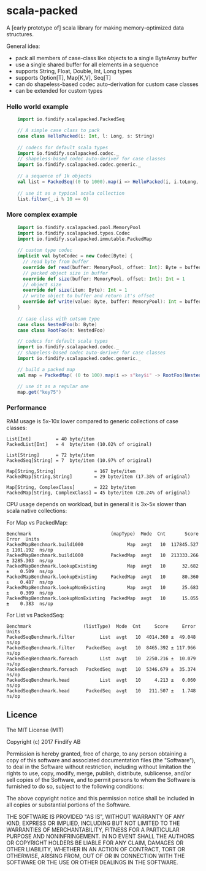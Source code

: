 # scala-packed

A \[early prototype of\] scala library for making memory-optimized data structures.

General idea:

* pack all members of case-class like objects to a single ByteArray buffer
* use a single shared buffer for all elements in a sequence
* supports String, Float, Double, Int, Long types
* supports Option[T], Map[K,V], Seq[T]
* can do shapeless-based codec auto-derivation for custom case classes  
* can be extended for custom types


### Hello world example

```scala
    import io.findify.scalapacked.PackedSeq

    // A simple case class to pack
    case class HelloPacked(i: Int, l: Long, s: String)
    
    // codecs for default scala types
    import io.findify.scalapacked.codec._
    // shapeless-based codec auto-deriver for case classes
    import io.findify.scalapacked.codec.generic._
    
    // a sequence of 1k objects
    val list = PackedSeq((0 to 1000).map(i => HelloPacked(i, i.toLong, i.toString)): _*)
    
    // use it as a typical scala collection
    list.filter(_.i % 10 == 0)
```
### More complex example

```scala
    import io.findify.scalapacked.pool.MemoryPool
    import io.findify.scalapacked.types.Codec
    import io.findify.scalapacked.immutable.PackedMap
    
    // custom type codec
    implicit val byteCodec = new Codec[Byte] {
      // read byte from buffer
      override def read(buffer: MemoryPool, offset: Int): Byte = buffer.readByte(offset)
      // packed object size in buffer
      override def size(buffer: MemoryPool, offset: Int): Int = 1
      // object size
      override def size(item: Byte): Int = 1
      // write object to buffer and return it's offset
      override def write(value: Byte, buffer: MemoryPool): Int = buffer.writeByte(value)
    }
    
    // case class with cutsom type
    case class NestedFoo(b: Byte)
    case class RootFoo(n: NestedFoo)

    // codecs for default scala types
    import io.findify.scalapacked.codec._
    // shapeless-based codec auto-deriver for case classes
    import io.findify.scalapacked.codec.generic._

    // build a packed map
    val map = PackedMap( (0 to 100).map(i => s"key$i" -> RootFoo(NestedFoo(i.toByte))): _*)

    // use it as a regular one
    map.get("key75")    
```   
    
### Performance

RAM usage is 5x-10x lower compared to generic collections of case classes:

    List[Int]         = 40 byte/item
    PackedList[Int]   = 4  byte/item (10.02% of original)
    
    List[String]      = 72 byte/item
    PackedSeq[String] = 7  byte/item (10.97% of original)
    
    Map[String,String]              = 167 byte/item
    PackedMap[String,String]        = 29 byte/item (17.38% of original)

    Map[String, ComplexClass]       = 222 byte/item
    PackedMap[String, ComplexClass] = 45 byte/item (20.24% of original)

CPU usage depends on workload, but in general it is 3x-5x slower than scala native collections:

For Map vs PackedMap: 

    Benchmark                             (mapType)  Mode  Cnt       Score      Error  Units
    PackedMapBenchmark.build1000                Map  avgt   10  117845.527 ± 1101.192  ns/op
    PackedMapBenchmark.build1000          PackedMap  avgt   10  213333.266 ± 3285.303  ns/op
    PackedMapBenchmark.lookupExisting           Map  avgt   10      32.682 ±    0.509  ns/op
    PackedMapBenchmark.lookupExisting     PackedMap  avgt   10      80.360 ±    0.487  ns/op
    PackedMapBenchmark.lookupNonExisting        Map  avgt   10      25.683 ±    0.309  ns/op
    PackedMapBenchmark.lookupNonExisting  PackedMap  avgt   10      15.055 ±    0.383  ns/op

For List vs PackedSeq:

    Benchmark                   (listType)  Mode  Cnt     Score     Error  Units
    PackedSeqBenchmark.filter         List  avgt   10  4014.360 ±  49.048  ns/op
    PackedSeqBenchmark.filter    PackedSeq  avgt   10  8465.392 ± 117.966  ns/op
    PackedSeqBenchmark.foreach        List  avgt   10  2250.216 ±  10.079  ns/op
    PackedSeqBenchmark.foreach   PackedSeq  avgt   10  5346.679 ±  35.374  ns/op
    PackedSeqBenchmark.head           List  avgt   10     4.213 ±   0.060  ns/op
    PackedSeqBenchmark.head      PackedSeq  avgt   10   211.507 ±   1.748  ns/op

## Licence

The MIT License (MIT)

Copyright (c) 2017 Findify AB

Permission is hereby granted, free of charge, to any person obtaining a copy of this software and associated documentation files (the "Software"), to deal in the Software without restriction, including without limitation the rights to use, copy, modify, merge, publish, distribute, sublicense, and/or sell copies of the Software, and to permit persons to whom the Software is furnished to do so, subject to the following conditions:

The above copyright notice and this permission notice shall be included in all copies or substantial portions of the Software.

THE SOFTWARE IS PROVIDED "AS IS", WITHOUT WARRANTY OF ANY KIND, EXPRESS OR IMPLIED, INCLUDING BUT NOT LIMITED TO THE WARRANTIES OF MERCHANTABILITY, FITNESS FOR A PARTICULAR PURPOSE AND NONINFRINGEMENT. IN NO EVENT SHALL THE AUTHORS OR COPYRIGHT HOLDERS BE LIABLE FOR ANY CLAIM, DAMAGES OR OTHER LIABILITY, WHETHER IN AN ACTION OF CONTRACT, TORT OR OTHERWISE, ARISING FROM, OUT OF OR IN CONNECTION WITH THE SOFTWARE OR THE USE OR OTHER DEALINGS IN THE SOFTWARE.